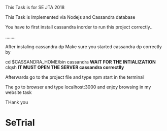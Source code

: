 This Task is for SE JTA 2018

This Task is Implemented via Nodejs and Cassandra database

You have to first install cassandra inorder to run this project correctly..

........

After instaling cassandra dp
Make sure you started cassandra dp correctly
by

cd $CASSANDRA_HOME/bin
cassandra
**WAIT FOR THE INTIALIZATION**
clqsh
**IT MUST OPEN THE SERVER cassandra correctlly**


Afterwards go to the project file and type npm start in the terminal

The go to browser and type localhost:3000 and enjoy browsing in my website task


THank you
# SeTrial
